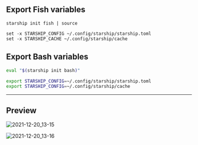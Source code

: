 ## Export Fish variables

```fish
starship init fish | source

set -x STARSHIP_CONFIG ~/.config/starship/starship.toml
set -x STARSHIP_CACHE ~/.config/starship/cache
```

## Export Bash variables

```bash
eval "$(starship init bash)"

export STARSHIP_CONFIG=~/.config/starship/starship.toml
export STARSHIP_CONFIG=~/.config/starship/cache
```
---
## Preview

![2021-12-20_13-15](https://user-images.githubusercontent.com/73294642/146711460-1964dc0f-5075-4085-8dd8-d2e1f23dd5fd.png)

![2021-12-20_13-16](https://user-images.githubusercontent.com/73294642/146711473-3dd491dc-2b62-4a50-9e52-a005c3627e08.png)
